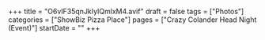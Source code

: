 +++
title = "O6vIF35qnJkIyIQmlxM4.avif"
draft = false
tags = ["Photos"]
categories = ["ShowBiz Pizza Place"]
pages = ["Crazy Colander Head Night (Event)"]
startDate = ""
+++
